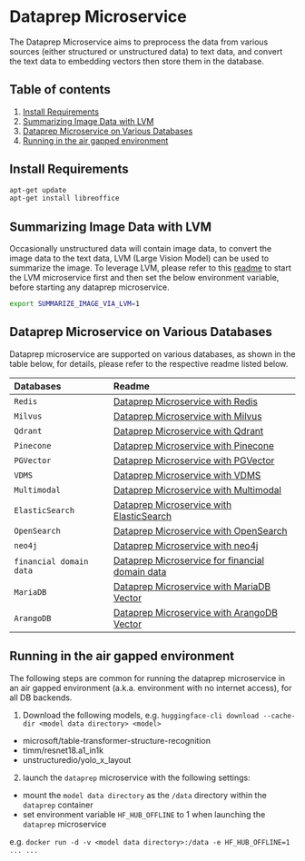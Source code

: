 # Dataprep Microservice

The Dataprep Microservice aims to preprocess the data from various sources (either structured or unstructured data) to text data, and convert the text data to embedding vectors then store them in the database.

## Table of contents

1. [Install Requirements](#install-requirements)
2. [Summarizing Image Data with LVM](#summarizing-image-data-with-lvm)
3. [Dataprep Microservice on Various Databases](#dataprep-microservice-on-various-databases)
4. [Running in the air gapped environment](#running-in-the-air-gapped-environment)

## Install Requirements

```bash
apt-get update
apt-get install libreoffice
```

## Summarizing Image Data with LVM

Occasionally unstructured data will contain image data, to convert the image data to the text data, LVM (Large Vision Model) can be used to summarize the image. To leverage LVM, please refer to this [readme](../lvms/src/README.md) to start the LVM microservice first and then set the below environment variable, before starting any dataprep microservice.

```bash
export SUMMARIZE_IMAGE_VIA_LVM=1
```

## Dataprep Microservice on Various Databases

Dataprep microservice are supported on various databases, as shown in the table below, for details, please refer to the respective readme listed below.

| Databases                               | Readme                                          |
| :-------------------------------------- | :---------------------------------------------- |
| `Redis`                                 | [Dataprep Microservice with Redis](src/README_redis.md)                   |
| `Milvus`                                | [Dataprep Microservice with Milvus](src/README_milvus.md)                 |
| `Qdrant`                                | [Dataprep Microservice with Qdrant](src/README_qdrant.md)                 |
| `Pinecone`                              | [Dataprep Microservice with Pinecone](src/README_pinecone.md)             |
| `PGVector`                              | [Dataprep Microservice with PGVector](src/README_pgvector.md)             |
| `VDMS`                                  | [Dataprep Microservice with VDMS](src/README_vdms.md)                     |
| `Multimodal`                            | [Dataprep Microservice with Multimodal](src/README_multimodal.md)         |
| `ElasticSearch`                         | [Dataprep Microservice with ElasticSearch](src/README_elasticsearch.md)   |
| `OpenSearch`                            | [Dataprep Microservice with OpenSearch](src/README_opensearch.md)         |
| `neo4j`                                 | [Dataprep Microservice with neo4j](src/README_neo4j_llamaindex.md)        |
| `financial domain data`                 | [Dataprep Microservice for financial domain data](src/README_finance.md)  |
| `MariaDB`                               | [Dataprep Microservice with MariaDB Vector](src/README_mariadb.md)        |
| `ArangoDB`                              | [Dataprep Microservice with ArangoDB Vector](src/README_arangodb.md)      |

## Running in the air gapped environment

The following steps are common for running the dataprep microservice in an air gapped environment (a.k.a. environment with no internet access), for all DB backends.

1. Download the following models, e.g. `huggingface-cli download --cache-dir <model data directory> <model>`

- microsoft/table-transformer-structure-recognition
- timm/resnet18.a1_in1k
- unstructuredio/yolo_x_layout

2. launch the `dataprep` microservice with the following settings:

- mount the `model data directory` as the `/data` directory within the `dataprep` container
- set environment variable `HF_HUB_OFFLINE` to 1 when launching the `dataprep` microservice

e.g. `docker run -d -v <model data directory>:/data -e HF_HUB_OFFLINE=1 ... ...`
